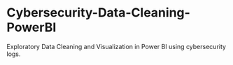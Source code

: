 # Cybersecurity-Data-Cleaning-PowerBI
Exploratory Data Cleaning and Visualization in Power BI using cybersecurity logs.
